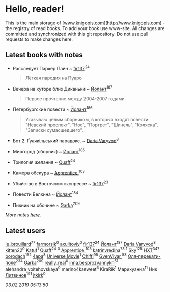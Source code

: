 # Hello, reader!
This is the main storage of [www.knigopis.com](http://www.knigopis.com) - the registry of read books.
To add your book use www-site. All changes are committed and synchronized with this git repository.
Do not use pull requests to make changes here.


## Latest books with notes
* Расследует Паркер Пайн ~ [fir137](users/176/176805114-yandex)<sup>24</sup>
    > Лёгкая пародия на Пуаро

* Вечера на хуторе близ Диканьки ~ [Йолант](users/104/104690883692185089260-google)<sup>187</sup>
    > Первое прочтение между 2004-2007 годами.

* Петербургские повести ~ [Йолант](users/104/104690883692185089260-google)<sup>186</sup>
    > Указываю целым сборником, в который входят повести: "Невский проспект", "Нос", "Портрет", "Шинель", "Коляска", "Записки сумасшедшего".

* Бот 2. Ґуаякільський парадокс. ~ [Daria Varyvod](users/829/829893410524253-facebook)<sup>8</sup>

* Миргород (сборник) ~ [Йолант](users/104/104690883692185089260-google)<sup>185</sup>

* Трилогия желания ~ [Quaff](users/122/12267158-vkontakte)<sup>24</sup>

* Камера обскура ~ [Apprentice ](users/528/52821952-vkontakte)<sup>103</sup>

* Убийство в Восточном экспрессе ~ [fir137](users/176/176805114-yandex)<sup>23</sup>

* Повести Белкина ~ [Йолант](users/104/104690883692185089260-google)<sup>184</sup>

* Пикник на обочине ~ [Garka](users/115/115753719718250012620-google)<sup>209</sup>


_More notes [here](latest_books_with_notes.md)._


## Latest users
[le_brouillard](users/133/13330781-vkontakte)<sup>77</sup> 
[farmorsik](users/200/20073463-vkontakte)<sup>0</sup> 
[axulitoviy](users/193/193373239-vkontakte)<sup>0</sup> 
[fir137](users/176/176805114-yandex)<sup>24</sup> 
[Йолант](users/104/104690883692185089260-google)<sup>187</sup> 
[Daria Varyvod](users/829/829893410524253-facebook)<sup>8</sup> 
[kitten22](users/111/11117729-vkontakte)<sup>0</sup> 
[Katuf](users/114/114608504300850856669-google)<sup>1</sup> 
[Quaff](users/122/12267158-vkontakte)<sup>24</sup> 
[](users/202/2029906773973459-facebook)<sup>0</sup> 
[Apprentice ](users/528/52821952-vkontakte)<sup>103</sup> 
[katrinvredina](users/233/2336755-vkontakte)<sup>73</sup> 
[](users/109/109132606845133294211-googleplus)<sup>1</sup> 
[Sky](users/118/118049897850017649660-google)<sup>125</sup> 
[HXT](users/100/100002563462782-facebook)<sup>347</sup> 
[borodach](users/157/15706320-vkontakte)<sup>152</sup> 
[4apa](users/117/117392596378069249667-google)<sup>8</sup> 
[Universe Movie](users/110/110500081953374368911-google)<sup>1</sup> 
[Chiffi](users/105/105831994080785626680-google)<sup>95</sup> 
[GvenVivar ](users/158/158266434925901-facebook)<sup>58</sup> 
[Оля-перекати-поле](users/108/10848515355906827860-mailru)<sup>234</sup> 
[Garka](users/115/115753719718250012620-google)<sup>209</sup> 
[really_real](users/458/4583296-vkontakte)<sup>0</sup> 
[inna.besprozvannykh](users/733/73323849-yandex)<sup>51</sup> 
[alehandra_voitehovskaya](users/156/156791576-vkontakte)<sup>0</sup> 
[marino4kasweet](users/992/99235108-yandex)<sup>6</sup> 
[KiraRik](users/114/114316860979252698168-google)<sup>1</sup> 
[Марихуанна](users/101/101373950743550846629-google)<sup>11</sup> 
[Ник Литвинов](users/241/241974816-vkontakte)<sup>191</sup> 
[jtkirk](users/112/112636450076527802736-google)<sup>0</sup> 


_03.02.2019 05:13:50_
